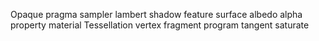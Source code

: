 ﻿
Opaque
pragma
sampler
lambert
shadow
feature
surface
albedo
alpha
property
material
Tessellation
vertex
fragment
program
tangent
saturate
